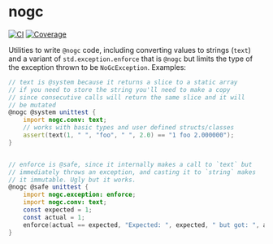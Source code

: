 # nogc

[![CI](https://github.com/atilaneves/nogc/actions/workflows/ci.yml/badge.svg)](https://github.com/atilaneves/nogc/actions/workflows/ci.yml)
[![Coverage](https://codecov.io/gh/atilaneves/nogc/branch/master/graph/badge.svg)](https://codecov.io/gh/atilaneves/nogc)


Utilities to write `@nogc` code, including converting values to strings (`text`)
and a variant of `std.exception.enforce` that is `@nogc` but limits the type
of the exception thrown to be `NoGcException`. Examples:

```d
// text is @system because it returns a slice to a static array
// if you need to store the string you'll need to make a copy
// since consecutive calls will return the same slice and it will
// be mutated
@nogc @system unittest {
    import nogc.conv: text;
    // works with basic types and user defined structs/classes
    assert(text(1, " ", "foo", " ", 2.0) == "1 foo 2.000000");
}


// enforce is @safe, since it internally makes a call to `text` but
// immediately throws an exception, and casting it to `string` makes
// it immutable. Ugly but it works.
@nogc @safe unittest {
    import nogc.exception: enforce;
    import nogc.conv: text;
    const expected = 1;
    const actual = 1;
    enforce(actual == expected, "Expected: ", expected, " but got: ", actual);
}
```
